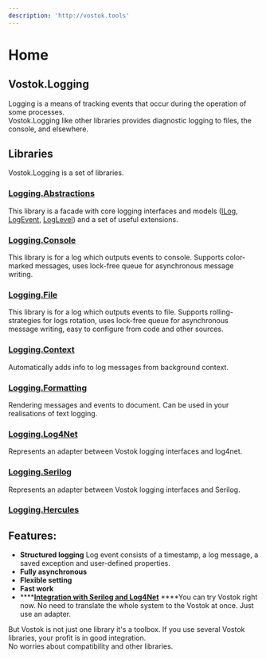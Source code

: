 ```yaml
---
description: 'http://vostok.tools'
---
```


# Home

## Vostok.Logging

Logging is a means of tracking events that occur during the operation of some processes.  
Vostok.Logging like other libraries provides diagnostic logging to files, the console, and elsewhere.

## Libraries

Vostok.Logging is a set of libraries. 

### [Logging.Abstractions](https://github.com/vostok/logging.abstractions)

This library is a facade with core logging interfaces and models \([ILog](basics.md#ilog), [LogEvent](basics.md#logevent), [LogLevel](basics.md#loglevel)\) and a set of useful extensions.

### [Logging.Console](https://github.com/vostok/logging.console)

This library is for a log which outputs events to console. Supports color-marked messages, uses lock-free queue for asynchronous message writing.

### [Logging.File](https://github.com/vostok/logging.file)

This library is for a log which outputs events to file. Supports rolling-strategies for logs rotation, uses lock-free queue for asynchronous message writing, easy to configure from code and other sources.

### [Logging.Context](https://github.com/vostok/logging.context)

Automatically adds info to log messages from background context.

### [Logging.Formatting](https://github.com/vostok/logging.formatting)

Rendering messages and events to document. Can be used in your realisations of text logging.

### [Logging.Log4Net](https://github.com/vostok/logging.log4net)

Represents an adapter between Vostok logging interfaces and log4net.

### [Logging.Serilog](https://github.com/vostok/logging.serilog)

Represents an adapter between Vostok logging interfaces and Serilog.

### [Logging.Hercules](https://github.com/vostok/logging.hercules)

## Features:

* **Structured logging** Log event consists of a timestamp, a log message, a saved exception and user-defined properties. 
* **Fully asynchronous** 
* **Flexible setting** 
* **Fast work** 
* \*\*\*\*[**Integration with Serilog and Log4Net**](integration-with-serilog-log4net/) ****You can try Vostok right now. No need to translate the whole system to the Vostok at once. Just use an adapter. 

But Vostok is not just one library it's a toolbox. If you use several Vostok libraries, your profit is in good integration.  
No worries about compatibility and other libraries.




